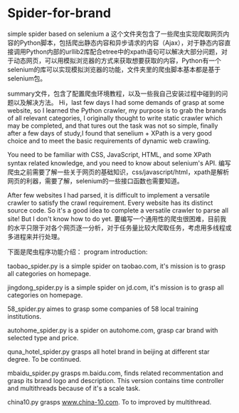 # Spider-for-brand
simple spider based on selenium a
这个文件夹包含了一些爬虫实现爬取网页内容的Python脚本，包括爬出静态内容和异步请求的内容（Ajax），对于静态内容直接调用Python内部的urllib2库配合etree中的xpath语句可以解决大部分问题，对于动态网页，可以用模拟浏览器的方式来获取想要获取的内容，Python有一个selenium的库可以实现模拟浏览器的功能，文件夹里的爬虫脚本基本都是基于selenium包。

summary文件，包含了配置爬虫环境教程，以及一些我自己安装过程中碰到的问题以及解决方法。
Hi，last few days I had some demands of grasp at some website, so I learned the Python crawler, my purpose is to grab the brands of all relevant categories, I originally thought to write static crawler which may be completed, and that tures out the task was not so simple, finally after a few days of study,I found that senelium + XPath is a very good choice and to meet the basic requirements of dynamic web crawling.

You need to be familiar with CSS, JavaScript, HTML, and some XPath syntax related knowledge, and you need to know about selenium's API.
编写爬虫之前需要了解一些关于网页的基础知识，css/javascript/html，xpath是解析网页的利器，需要了解，selenium的一些接口函数也需要知道。

After few websites I had parsed, it is difficult to implement a versatile crawler to satisfy the crawl requirement. Every website has its distinct source code. So it's a good idea to complete a versatile crawler to parse all site! But I don't know how to do yet.
要编写一个通用性的爬虫很困难，目前我的水平只限于对各个网页逐一分析，对于任务量比较大爬取任务，考虑用多线程或多进程来并行处理。

下面是爬虫程序功能介绍：
program introduction:

taobao_spider.py is a simple spider on taobao.com, it's mission is to grasp all categories on homepage.

jingdong_spider.py is a simple spider on jd.com, it's mission is to grasp all categories on homepage.

58_spider.py aimes to grasp some companies of 58 local training institutions.

autohome_spider.py is a spider on autohome.com, grasp car brand with selected type and price.

quna_hotel_spider.py grasps all hotel brand in beijing at different star degree. To be continued.

mbaidu_spider.py grasps m.baidu.com, finds related recommentation and grasp its brand logo and description. This version contains time controller and multithreads because of it's a scale task.

china10.py grasps www.china-10.com. To to improved by multithread.
